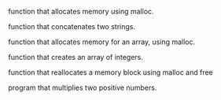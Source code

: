 function that allocates memory using malloc.

function that concatenates two strings.

function that allocates memory for an array, using malloc.

function that creates an array of integers.

function that reallocates a memory block using malloc and free

program that multiplies two positive numbers.

